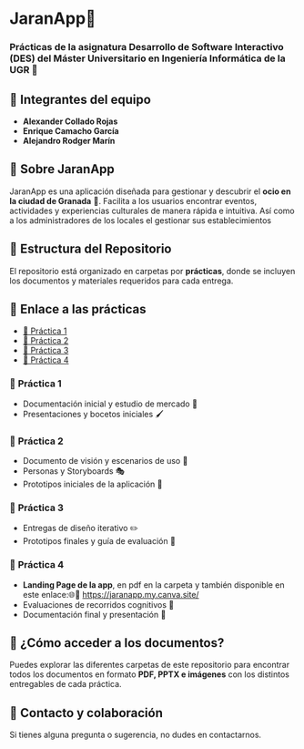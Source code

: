 # JaranApp💃

### Prácticas de la asignatura **Desarrollo de Software Interactivo (DES)** del Máster Universitario en Ingeniería Informática de la **UGR** 🏫

## 👥 Integrantes del equipo
- **Alexander Collado Rojas**
- **Enrique Camacho García**
- **Alejandro Rodger Marín**

## 📌 Sobre JaranApp
JaranApp es una aplicación diseñada para gestionar y descubrir el **ocio en la ciudad de Granada** 🌆. Facilita a los usuarios encontrar eventos, actividades y experiencias culturales de manera rápida e intuitiva. Así como a los administradores de los locales el gestionar sus establecimientos

## 📂 Estructura del Repositorio

El repositorio está organizado en carpetas por **prácticas**, donde se incluyen los documentos y materiales requeridos para cada entrega.

## 🔗 Enlace a las prácticas
- [📁 Práctica 1](./Práctica%201)
- [📁 Práctica 2](./Práctica%202)
- [📁 Práctica 3](./Práctica%203)
- [📁 Práctica 4](./Práctica%204)

### 📁 **Práctica 1**
- Documentación inicial y estudio de mercado 📄
- Presentaciones y bocetos iniciales 🖌️

### 📁 **Práctica 2**
- Documento de visión y escenarios de uso 👀
- Personas y Storyboards 🎭
- Prototipos iniciales de la aplicación 📲

### 📁 **Práctica 3**
- Entregas de diseño iterativo ✏️
- Prototipos finales y guía de evaluación 📝

### 📁 **Práctica 4**
- **Landing Page de la app**, en pdf en la carpeta y también disponible en este enlace:🌐📄 https://jaranapp.my.canva.site/
- Evaluaciones de recorridos cognitivos 🧠
- Documentación final y presentación 🎤

## 🚀 ¿Cómo acceder a los documentos?
Puedes explorar las diferentes carpetas de este repositorio para encontrar todos los documentos en formato **PDF, PPTX e imágenes** con los distintos entregables de cada práctica.

## 📢 Contacto y colaboración
Si tienes alguna pregunta o sugerencia, no dudes en contactarnos.
